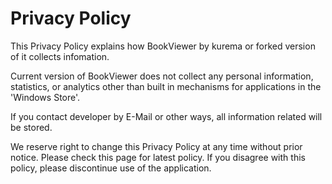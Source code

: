# Privacy Policy
This Privacy Policy explains how BookViewer by kurema or forked version of it collects infomation.

Current version of BookViewer does not collect any personal information, statistics, or analytics other than built in mechanisms for applications in the 'Windows Store'.

If you contact developer by E-Mail or other ways, all information related will be stored.

We reserve right to change this Privacy Policy at any time without prior notice. Please check this page for latest policy. If you disagree with this policy, please discontinue use of the application.

